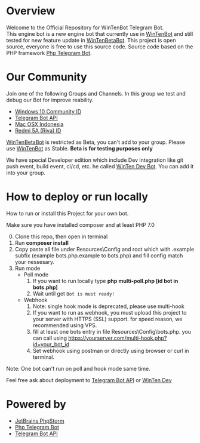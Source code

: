 # Overview
Welcome to the Official Repository for WinTenBot Telegram Bot.<br>
This engine bot is a new engine bot that currently use in  [WinTenBot](https://t.me/WinTenBot) and still tested for new feature update in [WinTenBetaBot](https://t.me/WinTenBetaBot). This project is open source, everyone is free to use this source code. Source code based on the PHP framework [Php Telegram Bot](https://github.com/php-telegram-bot/core).
<br>
# Our Community
Join one of the following Groups and Channels. In this group we test and debug our Bot for improve reability.
- [Windows 10 Community ID](https://t.me/WinTenGroup)
- [Telegram Bot API](https://t.me/TgBotID)
- [Mac OSX Indonesia](https://t.me/MacOSXIDGroup)
- [Redmi 5A (Riva) ID](https://t.me/Redmi5AID)

[WinTenBetaBot](https://t.me/WinTenBetaBot) is restricted as Beta, you can't add to your group. Please use [WinTenBot](https://t.me/WinTenBot) as Stable. **Beta is for testing purposes only**

We have special Developer edition which include Dev integration like git push event, build event, ci/cd, etc. he called [WinTen Dev Bot](https://WinTenDevBot). You can add it into your group. 

# How to deploy or run locally
How to run or install this Project for your own bot.

Make sure you have installed composer and at least PHP 7.0

0. Clone this repo, then open in terminal
1. Run **composer install**
2. Copy paste all file under Resources\Config and root which with .example subfix (example bots.php.example to bots.php) and fill config match your nessesary.
3. Run mode
   - Poll mode
        1. If you want to run locally type **php multi-poll.php [id bot in bots.php]**
        2. Wait until get `Bot is must ready!`
   - Webhook
        1. Note: single hook mode is deprecated, please use multi-hook
        2. If you want to run as webhook, you must upload this project to your server with HTTPS (SSL) support. for speed reason, we recommended using VPS.
        3. fill at least one bots entry in file Resources\Config\bots.php. you can call using https://yourserver.com/multi-hook.php?id=your_bot_id 
        4. Set webhook using postman or directly using browser or curl in terminal.
        
Note: One bot can't run on poll and hook mode same time.

Feel free ask about deployment to [Telegram Bot API](https://t.me/TgBotID) or [WinTen Dev](https://t.me/WinTenDev)

# Powered by
- [JetBrains PhpStorm](https://www.jetbrains.com/phpstorm)
- [Php Telegram Bot](https://github.com/php-telegram-bot/core)
- [Telegram Bot API](https://core.telegram.org/bots/api)
